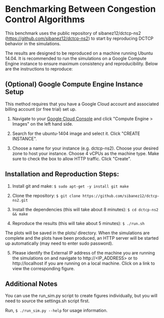 
Benchmarking Between Congestion Control Algorithms
=====================

This benchmark uses the public repository of sibanez12/dctcp-ns2 
(https://github.com/sibanez12/dctcp-ns2) to start by reproducing DCTCP
behavior in the simulations.

The results are designed to be reproduced on a machine running Ubuntu 14.04. 
It is recommended to run the simulations on a Google Compute Engine instance 
to ensure maximum consistency and reproducibility. Below are the instructions
to reproduce:

(Optional) Google Compute Engine Instance Setup
-----------------------------------------------

This method requires that you have a Google Cloud account and associated 
billing account (or free trial) set up.

1. Navigate to your [Google Cloud Console](https://console.cloud.google.com) 
and click "Compute Engine > Images" on the left hand side.

2. Search for the ubuntu-1404 image and select it. Click "CREATE INSTANCE".

3. Choose a name for your instance (e.g. dctcp-ns2). Choose your desired zone 
to host your instance. Choose 4 vCPUs as the machine type. Make sure to check
the box to allow HTTP traffic. Click "Create".

Installation and Reproduction Steps:
------------------------------------

1. Install git and make: 
`$ sudo apt-get -y install git make`

2. Clone the repository:
`$ git clone https://github.com/sibanez12/dctcp-ns2.git`

3. Install the dependencies (this will take about 8 minutes):
`$ cd dctcp-ns2 && make`

4. Reproduce the results (this will take about 5 minutes):
`$ ./run.sh`

The plots will be saved in the plots/ directory. When the simulations are 
complete and the plots have been produced, an HTTP server will be started 
up automatically (may need to enter sudo password).

5. Please identify the External IP address of the machine you are running the 
simulations on and navigate to http://<IP_ADDRESS> or to http://localhost
if you are running on a local machine. Click on a link to view the
corresponding figure. 


Additional Notes
----------------

You can use the run_sim.py script to create figures individually, but you
will need to source the settings.sh script first. 

Run, `$ ./run_sim.py --help` for usage information.


